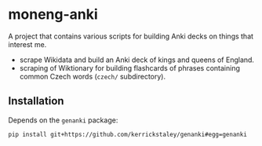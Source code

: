 # moneng-anki
A project that contains various scripts for building Anki decks on things that interest me.

- scrape Wikidata and build an Anki deck of kings and queens of England.
- scraping of Wiktionary for building flashcards of phrases containing common Czech words (`czech/` subdirectory).

## Installation

Depends on the `genanki` package:

```
pip install git+https://github.com/kerrickstaley/genanki#egg=genanki
```
